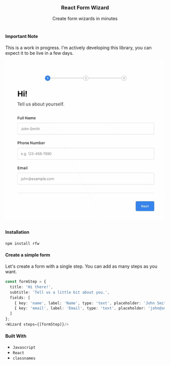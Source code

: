 <h3 align="center">React Form Wizard</h3>
<p align="center">Create form wizards in minutes</p>
<h1></h1>

#### Important Note 
This is a work in progress. I'm actively developing this library, you can expect it to be live in a few days.

<p align="center">
  <img src="https://github.com/ngonzalvez/react-form-wizard/blob/main/rfw.gif" alt="RFW Demo"/>
</p>


#### Installation
```sh
npm install rfw
```

#### Create a simple form
Let's create a form with a single step. You can add as many steps as you want.

```typescript
const formStep = {
  title: 'Hi there!',
  subtitle: 'Tell us a little bit about you.',
  fields: [
    { key: 'name', label: 'Name', type: 'text', placeholder: 'John Smith' },
    { key: 'email', label: 'Email', type: 'text', placeholder: 'john@smith.co
  ]
};
<Wizard steps={[formStep]}/>
```

#### Built With
- `Javascript`
- `React`
- `classnames`
